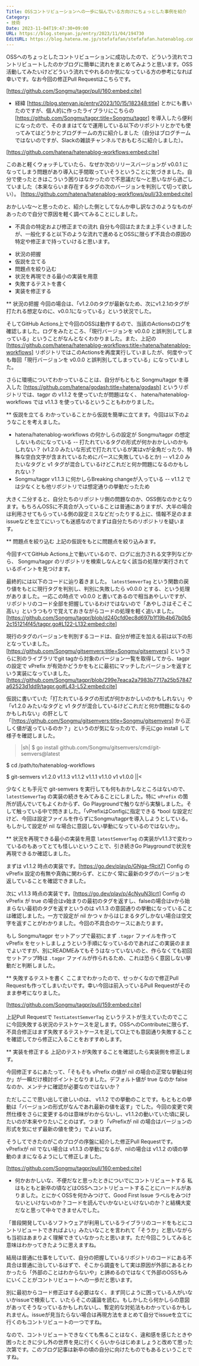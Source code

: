 ```yaml
---
Title: OSSコントリビューションへの一歩に悩んでいる方向けにちょっとした事例を紹介
Category:
- 技術
Date: 2023-11-04T19:47:30+09:00
URL: https://blog.stenyan.jp/entry/2023/11/04/194730
EditURL: https://blog.hatena.ne.jp/stefafafan/stefafafan.hatenablog.com/atom/entry/6801883189056031017
---
```


OSSへのちょっとしたコントリビューションに成功したので、どういう流れでコントリビュートしたのかブログに簡単に流れをまとめてみようと思います。OSS活動してみたいけどどういう流れでやれるのか気になっている方の参考になれば幸いです。なお今回の修正Pull Requestはこちらです。

[https://github.com/Songmu/tagpr/pull/160:embed:cite]

* 経緯
[https://blog.stenyan.jp/entry/2023/10/15/182348:title] とかにも書いたのですが、個人的に作ったライブラリにこちらの [https://github.com/Songmu/tagpr:title=Songmu/tagpr] を導入したら便利になったので、そのままはてなで運用している以下のリポジトリとかでも使ってみてはどうかとブログチームの方に紹介しました（自分はブログチームではないのですが、Slackの雑談チャンネルでおもむろに紹介しました）。

[https://github.com/hatena/hatenablog-workflows:embed:cite]

このあと軽くウォッチしていたら、なぜか次のリリースバージョンが v0.0.1 になってしまう問題があり導入に手間取っていそうということに気づきました。自分で使ったときはこういう困りはなかったので不思議だな〜と思いながら過ごしていました（本来ならいま存在するタグの次のバージョンを判別して切って欲しい）。
[https://github.com/hatena/hatenablog-workflows/pull/33:embed:cite]

おかしいな〜と思ったのと、紹介した側としてなんか申し訳なさのようなものがあったので自分で原因を軽く調べてみることにしました。

* 不具合の特定および修正までの流れ
自分も今回はたまたま上手くいきましたが、一般化すると以下のような流れで進めるとOSSに限らず不具合の原因の特定や修正まで持っていけると思います。

+ 状況の把握
+ 仮説を立てる
+ 問題点を絞り込む
+ 状況を再現できる最小の実装を用意
+ 失敗するテストを書く
+ 実装を修正する

** 状況の把握
今回の場合は、「v1.2.0のタグが最新なため、次にv1.2.1のタグが打たれる想定なのに、v0.0.1になっている」という状況でした。

そしてGitHub Actions上で今回のOSSは動作するので、当該のActionsのログを確認しました。ログをみたところ、「現行バージョンを v0.0.0 と誤判別してしまっている」ということがなんとなくわかりました。また、上記の [https://github.com/hatena/hatenablog-workflows:title=hatena/hatenablog-workflows] リポジトリではこのActionsを再度実行していましたが、何度やっても毎回「現行バージョンを v0.0.0 と誤判別してしまっている」になっていました。

さらに環境についてわかっていることは、自分がもともと Songmu/tagpr を導入した [https://github.com/hatena/godash:title=hatena/godash] というリポジトリでは、tagpr の v1.1.2 を使っていたが問題はなく、 hatena/hatenablog-workflows では v1.1.3 を使っているということもわかりました。

** 仮説を立てる
わかっていることから仮説を簡単に立てます。今回は以下のようなことを考えました。

- hatena/hatenablog-workflows の何かしらの設定が Songmu/tagpr の想定しないものになっている
-- 打たれているタグの形式が何かおかしいのかもしれない？ (v1.2.0 みたいな形式で打たれているが実はvが全角だったり、特殊な空白文字が含まれているためにパースに失敗しているとか)
-- v1.2.0 みたいなタグと v1 タグが混合しているけどこれだと何か問題になるのかもしれない？
- Songmu/tagpr v1.1.3 に何かしらBreaking changeが入っている
-- v1.1.2 では少なくとも他リポジトリでは想定通りの挙動だったため

大きく二分すると、自分たちのリポジトリ側の問題なのか、OSS側なのかとなります。もちろんOSSに不具合が入っていることは普通にありますが、大半の場合は利用させてもらっている側の設定ミスなどだったりする上に、情報不足のままissueなどを立てにいっても迷惑なのでまずは自分たちのリポジトリを疑います。

** 問題点を絞り込む
上記の仮説をもとに問題点を絞り込みます。

今回すべてGitHub Actions上で動いているので、ログに出力される文字列などから、 Songmu/tagpr のリポジトリを検索しなんとなく該当の処理が実行されているポイントを見つけます。

最終的には以下のコードに辿り着きました。 <code>latestSemverTag</code> という関数の戻り値をもとに現行タグを判別し、判別に失敗したら v0.0.0 とする、という処理がありました。一応この時点で v0.0.0 と書いてあるので相当あやしいですが、リポジトリのコード全部を把握しているわけではないので「あやしさはそこそこ高い」というつもりで覚えておきながらコードの処理を軽く追いました。
[https://github.com/Songmu/tagpr/blob/d240cfd0ec8d697b1f19b4b67b0b52c151214f45/tagpr.go#L122-L132:embed:cite]

現行のタグのバージョンを判別するコードは、自分が修正を加える前は以下の形となっていました。 [https://github.com/Songmu/gitsemvers:title=Songmu/gitsemvers] というさらに別のライブラリでgit tagから対象のバージョン一覧を取得してから、tagpr の設定で vPrefix が有効かどうかをもとに最初にマッチしたバージョンを返すという実装になっていました。
[https://github.com/Songmu/tagpr/blob/299e7eaca2a7983b7717a25b57847a62523d1dd9/tagpr.go#L43-L52:embed:cite]

仮説に書いていた「打たれているタグの形式が何かおかしいのかもしれない」や「v1.2.0 みたいなタグと v1 タグが混合しているけどこれだと何か問題になるのかもしれない」の肝として「[https://github.com/Songmu/gitsemvers:title=Songmu/gitsemvers] から正しく値が返っているのか？」というのが気になったので、手元にgo install して様子を確認しました。

>|sh|
$ go install github.com/Songmu/gitsemvers/cmd/git-semvers@latest

$ cd /path/to/hatenablog-workflows

$ git-semvers
v1.2.0
v1.1.3
v1.1.2
v1.1.1
v1.1.0
v1
v1.0.0
||<

少なくとも手元で git-semvers を実行しても何もおかしなところはないので、<code>latestSemverTag</code>  の実装の続きをみてみることにしました。特に <code>vPrefix</code> の箇所が読んでいてもよくわからず、Go Playgroundで触りながら実験しました。そして触っている中で閃きました。「vPrefixはConfigに指定できる *bool な設定だけど、今回は設定ファイルを作らずにSongmu/tagprを導入しようとしている。もしかして設定が nil な場合に意図しない挙動になっているのではないか」。

** 状況を再現できる最小の実装を用意
<code>latestSemverTag</code> の実装がv1.1.3で変わっているのもあってとても怪しいということで、引き続きGo Playgroundで状況を再現できるか確認しました。

まずは v1.1.2 時点の実装です。[https://go.dev/play/p/GNga-fRcit7]
Config の vPrefix 設定の有無や真偽に関わらず、とにかく常に最新のタグのバージョンを返していることを確認できました。

次に v1.1.3 時点の実装です。[https://go.dev/play/p/4cNyuN3lcrt]
Config の vPrefix が true の場合はv始まりの最初のタグを返すし、falseの場合はvから始まらない最初のタグを返すというのは v1.1.3 の意図通りの挙動になっていることは確認しました。一方で設定が nil かつ v からはじまるタグしかない場合は空文字を返すことがわかりました。今回の不具合のケースにあたります。

もし Songmu/tagpr セットアップで最初にまず <code>.tagpr</code> ファイルを作って vPrefix をセットしましょうという手順になっているのであればこの実装のままでよいですが、別にREADMEみてもそうはなっていないのと、作らなくても初回セットアップ時は <code>.tagpr</code> ファイルが作られるため、これは恐らく意図しない挙動だと判断しました。

** 失敗するテストを書く
ここまでわかったので、せっかくなので修正Pull Requestも作ってしまいたいです。幸い今回は前入っているPull Requestがそのまま参考になりました。

[https://github.com/Songmu/tagpr/pull/159:embed:cite]

上記Pull Requestで <code>TestLatestSemverTag</code> というテストが生えていたのでここに今回失敗する状況のテストケースを足します。OSSへのContributeに限らず、不具合修正はまず失敗するテストケースを足してCI上でも意図通り失敗することを確認してから修正に入ることをおすすめします。

** 実装を修正する
上記のテストが失敗することを確認したら実装側を修正します。

今回修正するにあたって、「そもそも vPrefix の値が nil の場合の正常な挙動は何か」が一瞬だけ検討ポイントとなりました。デフォルト値が true なのか false なのか、メンテナに確認が必要なのではないか？

ただしここで思い出して欲しいのは、 v1.1.2 での挙動のことです。もともとの挙動は「バージョンの形式がなんであれ最新の値を返す」でした。今回の変更で突然仕様をさらに変更するのは意味がわからないし、v1.1.2の動いていた頃に戻したいのが本来やりたいことのはず。つまり「vPrefixが nil の場合はバージョンの形式を気にせず最新の値を使う」でよいはず。

そうしてできたのがこのブログの序盤に紹介した修正Pull Requestです。vPrefixが nil でない場合は v1.1.3 の挙動になるが、nilの場合は v1.1.2 の頃の挙動のままになるようにして修正しました。

[https://github.com/Songmu/tagpr/pull/160:embed:cite]

* 何かおかしいな、不便だなと思ったときについでにコントリビュートする
私はもともと新卒の頃などはOSSへコントリビュートすることにハードルがありました。とにかくOSSを何かみつけて、Good First Issue ラベルをみつけないといけないのか？コードを読んでいかないといけないのか？と結構大変だなと思って中々できませんでした。

「普段開発しているソフトウェアが利用しているライブラリのコードをもとにコントリビュートできればよい」みたいなことを言われて「そうか」と思いながらも当初はあまりよく理解できていなかったと思います。ただ今回こうしてみると意味はわかってきたように思えますね。

結局は普通に仕事をしていて、自分の把握しているリポジトリのコードにある不具合は普通に治しているはずで、そこから調査をして実は原因が外部にあるとわかったら「外部のことはわからないや」と諦めるのではなくて外部のOSSもみにいくことがコントリビュートへの一歩だと思います。

別に最初からコード修正はする必要はなく、まず同じように困っている人がいないかissueで検索して、いたらそこの議論を読む。もしかしたら何かしらの意図があってそうなっているかもしれないし、暫定的な対処法もわかっているかもしれません。issueが見当たらない場合は再現方法をまとめて自分でissueを立てに行くのもコントリビュートの一つですね。

なので、コントリビュートできなくても焦ることはなく、違和感を感じたときや困ったときに少し外の世界を見に行くくらいからはじめましょうと改めて思った次第です。このブログ記事は新卒の頃の自分に向けたものでもあるということですね。
